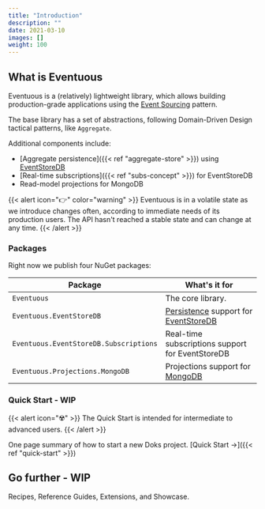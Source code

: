 ```yaml
---
title: "Introduction"
description: ""
date: 2021-03-10
images: []
weight: 100
---
```


## What is Eventuous

Eventuous is a (relatively) lightweight library, which allows building production-grade applications using the [Event Sourcing](https://zimarev.com/blog/event-sourcing/introduction/) pattern.

The base library has a set of abstractions, following Domain-Driven Design tactical patterns, like `Aggregate`.

Additional components include:
- [Aggregate persistence]({{< ref "aggregate-store" >}}) using [EventStoreDB](https://eventstore.com)
- [Real-time subscriptions]({{< ref "subs-concept" >}}) for EventStoreDB
- Read-model projections for MongoDB

{{< alert icon="👉" color="warning" >}}
Eventuous is in a volatile state as we introduce changes often, according to immediate needs of its production users. The API hasn't reached a stable state  and can change at any time.
{{< /alert  >}}

### Packages

Right now we publish four NuGet packages:

| Package                                | What's it for                                                                              |
|----------------------------------------|--------------------------------------------------------------------------------------------|
| `Eventuous`                            | The core library.                                                                          |
| `Eventuous.EventStoreDB`               | [Persistence](../persistence/_index.md) support for [EventStoreDB](https://eventstore.com) |
| `Eventuous.EventStoreDB.Subscriptions` | Real-time subscriptions support for EventStoreDB                                           |
| `Eventuous.Projections.MongoDB`        | Projections support for [MongoDB](https://www.mongodb.com/)                                |

### Quick Start - WIP

{{< alert icon="️☢️" >}}
The Quick Start is intended for intermediate to advanced users.
{{< /alert >}}

One page summary of how to start a new Doks project. [Quick Start →]({{< ref "quick-start" >}})

## Go further - WIP

Recipes, Reference Guides, Extensions, and Showcase.

